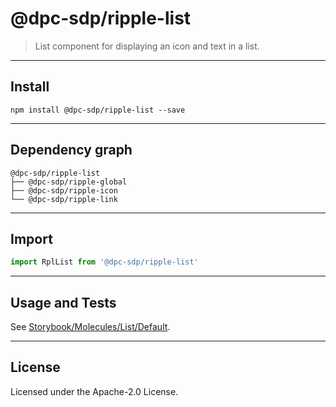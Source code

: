 <!-- GENERATED_DOCS -->
# @dpc-sdp/ripple-list

> List component for displaying an icon and text in a list.

--------------------------------------------------------------------------------

## Install

```shell
npm install @dpc-sdp/ripple-list --save
```

--------------------------------------------------------------------------------

## Dependency graph

```shell
@dpc-sdp/ripple-list
├── @dpc-sdp/ripple-global
├── @dpc-sdp/ripple-icon
└── @dpc-sdp/ripple-link
```

--------------------------------------------------------------------------------

## Import

```js
import RplList from '@dpc-sdp/ripple-list'
```

--------------------------------------------------------------------------------

## Usage and Tests

See [Storybook/Molecules/List/Default](https://ripple.sdp.vic.gov.au/?path=/story/molecules-list--default).

--------------------------------------------------------------------------------

## License

Licensed under the Apache-2.0 License.

<!-- /GENERATED_DOCS -->
